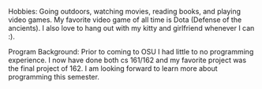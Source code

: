 Hobbies: Going outdoors, watching movies, reading books, and playing video games.
My favorite video game of all time is Dota (Defense of the ancients). 
I also love to hang out with my kitty and girlfriend whenever I can :).

Program Background:
Prior to coming to OSU I had little to no programming experience.
I now have done both cs 161/162 and my favorite project was the final project of 162. 
I am looking forward to learn more about programming this semester. 
